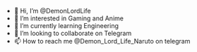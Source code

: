 - 👋 Hi, I’m @DemonLordLife
- 👀 I’m interested in Gaming and Anime
- 🌱 I’m currently learning Engineering
- 💞️ I’m looking to collaborate on Telegram
- 📫 How to reach me @Demon_Lord_Life_Naruto on telegram

<!---
DemonLordLife/DemonLordLife is a ✨ special ✨ repository because its `README.md` (this file) appears on your GitHub profile.
You can click the Preview link to take a look at your changes.
--->
